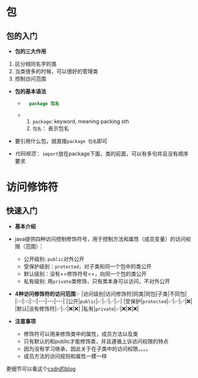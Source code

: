 #   包

## 包的入门

- **包的三大作用**

1. 区分相同名字的类
2. 当类很多的时候，可以很好的管理类
3. 控制访问范围

- **包的基本语法**

    - ```java
        package 包名
        ```

    - 1. `package`: keyword, meaning packing sth
        2. `包名`： 表示包名

- 要引用什么包，就直接`package 包名`即可
- *代码规范*： `import`放在package下面，类的前面，可以有多句并且没有顺序要求

# 访问修饰符

## 快速入门

- **基本介绍**

- java提供四种访问控制修饰符号，用于控制方法和属性（成员变量）的访问权限（范围）：

    - 公开级别: `public`对外公开
    - 受保护级别：`protected`，对子类和同一个包中的类公开
    - 默认级别：没有==修饰符号==，向同一个包的类公开
    - 私有级别: 用`private`类修饰，只有类本身可以访问，不对外公开

- **4种访问修饰符的访问范围**✨
|访问级别|访问修饰符|同类|同包|子类|不同包|
|:-:|:-:|:-:|---|---|---|
|公开|`public`|✅|✅|✅|✅|
|受保护|`protected`|✅|✅|✅|❌|
|默认|没有修饰符|✅|✅|❌|❌|
|私有|`private`|✅|❌|❌|❌|

- **注意事项**
    - 修饰符可以用来修饰类中的属性，成员方法以及类
    - 只有默认的和public才能修饰类，并且遵循上诉访问权限的特点
    - 因为没有学习继承，因此关于在子类中的访问权限，。。。
    - 成员方法的访问规则和属性一模一样

更细节可以看这个[csdn的blog](https://blog.csdn.net/z2431435/article/details/123816793)

